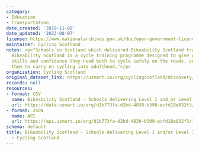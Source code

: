 ```yaml
---
category:
- Education
- Transportation
date_created: '2019-11-08'
date_updated: '2023-08-07'
license: https://www.nationalarchives.gov.uk/doc/open-government-licence/version/3/
maintainer: Cycling Scotland
notes: <p>"Schools in Scotland which delivered Bikeability Scotland training in 2018/19.
  Bikeability Scotland is a cycle training programme designed to give children the
  skills and confidence they need both to cycle safely on the roads, and to encourage
  them to carry on cycling into adulthood."</p>
organization: Cycling Scotland
original_dataset_link: https://usmart.io/org/cyclingscotland/discovery/discovery-view-detail/e2de0fb8-ef8b-4b22-8342-c22f08b81395
records: null
resources:
- format: CSV
  name: Bikeability Scotland - Schools delivering Level 1 and_or Level 2 - 2018_19.csv
  url: https://data.usmart.io/org/d1b773fa-d2bd-4830-b399-ecfd18e832f3/resource?resourceGUID=25398961-3075-4dba-8288-5b971814a88a
- format: JSON
  name: API
  url: https://api.usmart.io/org/d1b773fa-d2bd-4830-b399-ecfd18e832f3/123a8bb4-0343-4416-9efc-75c600cd815f/2/urql
schema: default
title: Bikeability Scotland - Schools delivering Level 1 and/or Level 2 - 2018/19
  - Cycling Scotland
---
```

